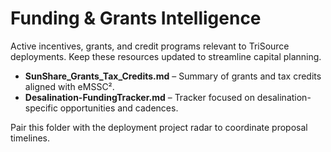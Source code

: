 # Funding & Grants Intelligence

Active incentives, grants, and credit programs relevant to TriSource deployments. Keep these resources updated to streamline capital planning.

- **SunShare_Grants_Tax_Credits.md** – Summary of grants and tax credits aligned with eMSSC².
- **Desalination-FundingTracker.md** – Tracker focused on desalination-specific opportunities and cadences.

Pair this folder with the deployment project radar to coordinate proposal timelines.
